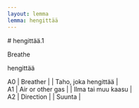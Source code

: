 ```yaml
---
layout: lemma
lemma: hengittää
---
```


<div class="sense">
# <span class="sensename">hengittää.1</span>

<span class="description">Breathe</span>



<span class="description">hengittää</span>

A0 | Breather |   | Taho, joka hengittää |  
A1 | Air or other gas |   | Ilma tai muu kaasu |  
A2 | Direction |   | Suunta |  

</div>

